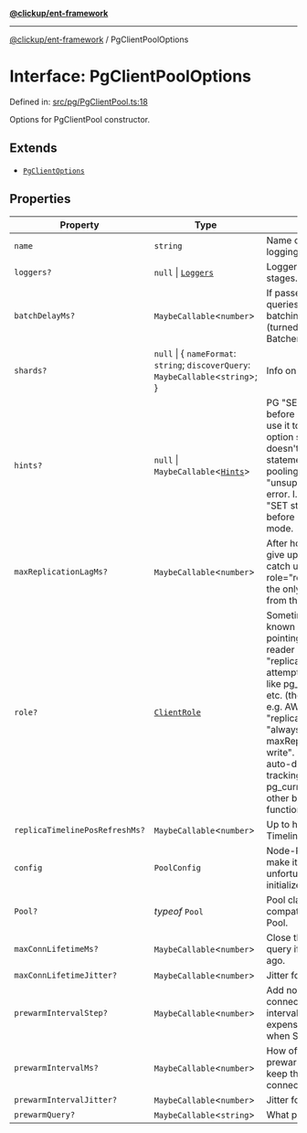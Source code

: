 [**@clickup/ent-framework**](../README.md)

***

[@clickup/ent-framework](../globals.md) / PgClientPoolOptions

# Interface: PgClientPoolOptions

Defined in: [src/pg/PgClientPool.ts:18](https://github.com/clickup/ent-framework/blob/master/src/pg/PgClientPool.ts#L18)

Options for PgClientPool constructor.

## Extends

- [`PgClientOptions`](PgClientOptions.md)

## Properties

| Property | Type | Description |
| ------ | ------ | ------ |
| <a id="name"></a> `name` | `string` | Name of the Client; used for logging. |
| <a id="loggers"></a> `loggers?` | `null` \| [`Loggers`](Loggers.md) | Loggers to be called at different stages. |
| <a id="batchdelayms"></a> `batchDelayMs?` | `MaybeCallable`\<`number`\> | If passed, there will be an artificial queries accumulation delay while batching the requests. Default is 0 (turned off). Passed to Batcher#batchDelayMs. |
| <a id="shards"></a> `shards?` | `null` \| \{ `nameFormat`: `string`; `discoverQuery`: `MaybeCallable`\<`string`\>; \} | Info on how to discover the shards. |
| <a id="hints"></a> `hints?` | `null` \| `MaybeCallable`\<[`Hints`](../type-aliases/Hints.md)\> | PG "SET key=value" hints to run before each query. Often times we use it to pass statement_timeout option since e.g. PGBouncer doesn't support per-connection statement timeout in transaction pooling mode: it throws "unsupported startup parameter" error. I.e. we may want to emit "SET statement_timeout TO ..." before each query in multi-query mode. |
| <a id="maxreplicationlagms"></a> `maxReplicationLagMs?` | `MaybeCallable`\<`number`\> | After how many milliseconds we give up waiting for the replica to catch up with the master. When role="replica", then this option is the only way to "unlatch" the reads from the master node after a write. |
| <a id="role"></a> `role?` | [`ClientRole`](../type-aliases/ClientRole.md) | Sometimes, the role of this Client is known statically, e.g. when pointing to AWS Aurora writer and reader endpoints. If "master" or "replica" are provided, then no attempt is made to use functions like pg_current_wal_insert_lsn() etc. (they are barely supported in e.g. AWS Aurora). Instead, for "replica" role, it is treated as "always lagging up until maxReplicationLagMs after the last write". If role="unknown", then auto-detection and automatic lag tracking is performed using pg_current_wal_insert_lsn() and other built-in PostgreSQL functions. |
| <a id="replicatimelineposrefreshms"></a> `replicaTimelinePosRefreshMs?` | `MaybeCallable`\<`number`\> | Up to how often we call TimelineManager#triggerRefresh(). |
| <a id="config"></a> `config` | `PoolConfig` | Node-Postgres config. We can't make it MaybeCallable unfortunately, because it's used to initialize Node-Postgres Pool. |
| <a id="pool"></a> `Pool?` | *typeof* `Pool` | Pool class (constructor) compatible with node-postgres Pool. |
| <a id="maxconnlifetimems"></a> `maxConnLifetimeMs?` | `MaybeCallable`\<`number`\> | Close the connection after the query if it was opened long time ago. |
| <a id="maxconnlifetimejitter"></a> `maxConnLifetimeJitter?` | `MaybeCallable`\<`number`\> | Jitter for maxConnLifetimeMs. |
| <a id="prewarmintervalstep"></a> `prewarmIntervalStep?` | `MaybeCallable`\<`number`\> | Add not more than this number of connections in each prewarm interval. New connections are expensive to establish (especially when SSL is enabled). |
| <a id="prewarmintervalms"></a> `prewarmIntervalMs?` | `MaybeCallable`\<`number`\> | How often to send bursts of prewarm queries to all Clients to keep the minimal number of open connections. |
| <a id="prewarmintervaljitter"></a> `prewarmIntervalJitter?` | `MaybeCallable`\<`number`\> | Jitter for prewarmIntervalMs. |
| <a id="prewarmquery"></a> `prewarmQuery?` | `MaybeCallable`\<`string`\> | What prewarm query to send. |
